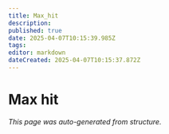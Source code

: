 ```yaml
---
title: Max_hit
description: 
published: true
date: 2025-04-07T10:15:39.985Z
tags: 
editor: markdown
dateCreated: 2025-04-07T10:15:37.872Z
---
```


# Max hit

*This page was auto-generated from structure.*